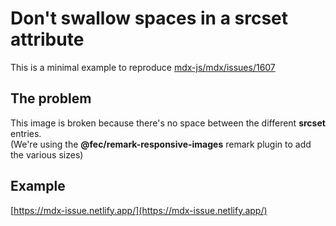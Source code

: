 # Don't swallow spaces in a srcset attribute
      
This is a minimal example to reproduce [mdx-js/mdx/issues/1607](https://github.com/mdx-js/mdx/issues/1607)

## The problem
This image is broken because there's no space between the different **srcset** entries.  
(We're using the **@fec/remark-responsive-images** remark plugin to add the various sizes)

## Example

[https://mdx-issue.netlify.app/](https://mdx-issue.netlify.app/)


